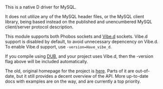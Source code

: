 This is a native D driver for MySQL.

It does not utilize any of the MySQL header files, or the MySQL client
library, being based instead on the published and unencumbered MySQL
client/server protocol description.

This module supports both Phobos sockets and [Vibe.d](http://vibed.org/) sockets.
Vibe.d support is disabled by default, to avoid unnecessary depencency on Vibe.d.
To enable Vibe.d support, use ```-version=Have_vibe_d```.

If you compile using [DUB](https://github.com/rejectedsoftware/dub),
and your project uses Vibe.d, then the -version flag above will be included
automatically.

The old, original homepage for the project is
[here](http://britseyeview.com/software/mysqln/). Parts of it are out-of-date,
but it still provides a decent overview of the API. More up-to-date docs with
examples are on the way, and are currently a top priority.
